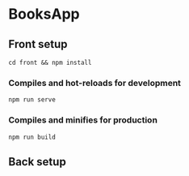 # BooksApp

## Front setup
```
cd front && npm install
```

### Compiles and hot-reloads for development
```
npm run serve
```

### Compiles and minifies for production
```
npm run build
```

## Back setup

